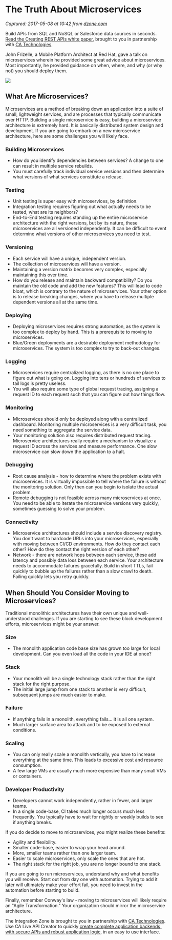 # The Truth About Microservices

_Captured: 2017-05-08 at 10:42 from [dzone.com](https://dzone.com/articles/the-truth-about-microservices?edition=298008&utm_source=Daily%20Digest&utm_medium=email&utm_campaign=dd%202017-05-07)_

Build APIs from SQL and NoSQL or Salesforce data sources in seconds.[ Read the Creating REST APIs white paper](https://dzone.com/go?i=142024&u=https%3A%2F%2Fad.doubleclick.net%2Fddm%2Ftrackclk%2FN6040.130331DZONE%2FB11298547.150503462%3Bdc_trk_aid%3D321267892%3Bdc_trk_cid%3D81668997%3Bdc_lat%3D%3Bdc_rdid%3D%3Btag_for_child_directed_treatment%3D), brought to you in partnership with [CA Technologies](https://dzone.com/go?i=142024&u=https%3A%2F%2Fad.doubleclick.net%2Fddm%2Ftrackclk%2FN6040.130331DZONE%2FB11298547.150503462%3Bdc_trk_aid%3D321267892%3Bdc_trk_cid%3D81668997%3Bdc_lat%3D%3Bdc_rdid%3D%3Btag_for_child_directed_treatment%3D).

John Frizelle, a Mobile Platform Architect at Red Hat, gave a talk on microservices wherein he provided some great advice about microservices. Most importantly, he provided guidance on when, where, and why (or why not) you should deploy them.

![](https://developers.redhat.com/blog/wp-content/uploads/2016/06/microservices.png)

## What Are Microservices?

Microservices are a method of breaking down an application into a suite of small, lightweight services, and are processes that typically communicate over HTTP. Building a single microservice is easy, building a microservice architecture is extremely hard. It is basically distributed system design and development. If you are going to embark on a new microservice architecture, here are some challenges you will likely face.

### Building Microservices

  * How do you identify dependencies between services? A change to one can result in multiple service rebuilds.
  * You must carefully track individual service versions and then determine what versions of what services constitute a release.

### Testing

  * Unit testing is super easy with microservices, by definition.
  * Integration testing requires figuring out what actually needs to be tested, what are its neighbors?
  * End-to-End testing requires standing up the entire microservice architecture with the right versions, but by its nature, these microservices are all versioned independently. It can be difficult to event determine what versions of other microservices you need to test.

### Versioning

  * Each service will have a unique, independent version.
  * The collection of microservices will have a version.
  * Maintaining a version matrix becomes very complex, especially maintaining this over time.
  * How do you release and maintain backward compatibility? Do you maintain the old code and add the new features? This will lead to code bloat, which is contrary to the nature of microservices. Your other option is to release breaking changes, where you have to release multiple dependent versions all at the same time.

### Deploying

  * Deploying microservices requires strong automation, as the system is too complex to deploy by hand. This is a prerequisite to moving to microservices.
  * Blue/Green deployments are a desirable deployment methodology for microservices. The system is too complex to try to back-out changes.

### Logging

  * Microservices require centralized logging, as there is no one place to figure out what is going on. Logging into tens or hundreds of services to tail logs is pretty useless.
  * You will also require some type of global request tracing, assigning a request ID to each request such that you can figure out how things flow.

### Monitoring

  * Microservices should only be deployed along with a centralized dashboard. Monitoring multiple microservices is a very difficult task, you need something to aggregate the service data.
  * Your monitoring solution also requires distributed request tracing. Microservice architectures really require a mechanism to visualize a request ID across the services and measure performance. One slow microservice can slow down the application to a halt.

### Debugging

  * Root cause analysis - how to determine where the problem exists with microservices. It is virtually impossible to tell where the failure is without the monitoring solution. Only then can you begin to isolate the actual problem.
  * Remote debugging is not feasible across many microservices at once. You need to be able to iterate the microservice versions very quickly, sometimes guessing to solve your problem.

### Connectivity

  * Microservice architectures should include a service discovery registry. You don't want to hardcode URLs into your microservices, especially with moving between CI/CD environments. How do they contact each other? How do they contact the right version of each other?
  * Network - there are network hops between each service, these add latency and possibly data loss between each service. Your architecture needs to accommodate failures gracefully. Build in short TTLs, fail quickly to bubble up the failures rather than a slow crawl to death. Failing quickly lets you retry quickly.

## When Should You Consider Moving to Microservices?

Traditional monolithic architectures have their own unique and well-understood challenges. If you are starting to see these block development efforts, microservices might be your answer.

### Size

  * The monolith application code base size has grown too large for local development. Can you even load all the code in your IDE at once?

### Stack

  * Your monolith will be a single technology stack rather than the right stack for the right purpose.
  * The initial large jump from one stack to another is very difficult, subsequent jumps are much easier to make.

### Failure

  * If anything fails in a monolith, everything fails… it is all one system.
  * Much larger surface area to attack and to be exposed to external conditions.

### Scaling

  * You can only really scale a monolith vertically, you have to increase everything at the same time. This leads to excessive cost and resource consumption.
  * A few large VMs are usually much more expensive than many small VMs or containers.

### Developer Productivity

  * Developers cannot work independently, rather in fewer, and larger teams.
  * In a single code-base, CI takes much longer occurs much less frequently. You typically have to wait for nightly or weekly builds to see if anything breaks.

If you do decide to move to microservices, you might realize these benefits:

  * Agility and flexibility.
  * Smaller code-base, easier to wrap your head around.
  * More, smaller teams rather than one larger team.
  * Easier to scale microservices, only scale the ones that are hot.
  * The right stack for the right job, you are no longer bound to one stack.

If you are going to run microservices, understand why and what benefits you will receive. Start out from day one with automation. Trying to add it later will ultimately make your effort fail, you need to invest in the automation before starting to build.

Finally, remember Conway's law - moving to microservices will likely require an "Agile Transformation." Your organization should mirror the microservice architecture.

The Integration Zone is brought to you in partnership with [CA Technologies](https://dzone.com/go?i=142025&u=https%3A%2F%2Fad.doubleclick.net%2Fddm%2Ftrackclk%2FN6040.130331DZONE%2FB11298547.150503463%3Bdc_trk_aid%3D321267794%3Bdc_trk_cid%3D81669195%3Bdc_lat%3D%3Bdc_rdid%3D%3Btag_for_child_directed_treatment%3D). Use CA Live API Creator to quickly [create complete application backends, with secure APIs and robust application logic](https://dzone.com/go?i=142025&u=https%3A%2F%2Fad.doubleclick.net%2Fddm%2Ftrackclk%2FN6040.130331DZONE%2FB11298547.150503463%3Bdc_trk_aid%3D321267794%3Bdc_trk_cid%3D81669195%3Bdc_lat%3D%3Bdc_rdid%3D%3Btag_for_child_directed_treatment%3D), in an easy to use interface.
